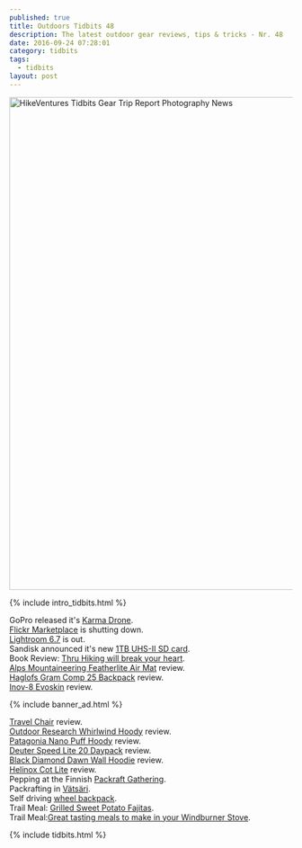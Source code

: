 ```yaml
---
published: true
title: Outdoors Tidbits 48
description: The latest outdoor gear reviews, tips & tricks - Nr. 48
date: 2016-09-24 07:28:01
category: tidbits
tags:
  - tidbits
layout: post
---
```


<a data-flickr-embed="true"  href="https://www.flickr.com/photos/90204224@N07/15328753858/in/photolist-pCTf3y-pozkf1-pF3Zwy-pAZPNu-pD1wwh-pAZQiY-pAZPWW-pCLoYP-pCLp1x-pmxtmC-pmxStC-pD3Anc-pD1xwd-pD3As2-pmyib2-pxKTst-pggNrb-oUdAx3-gMCaYa-gMDbTT-gMCfAh" title="HikeVentures Tidbits Gear Trip Report Photography News"><img src="https://c3.staticflickr.com/4/3932/15328753858_16a537c062_o.jpg" width="1314" height="877" alt="HikeVentures Tidbits Gear Trip Report Photography News"></a><script async src="//embedr.flickr.com/assets/client-code.js" charset="utf-8"></script> 

{% include intro_tidbits.html %}

GoPro released it's [Karma Drone](https://www.bhphotovideo.com/c/product/1283469-REG/gopro_rkwxx_001_karma_core_quadcopter.html/BI/19674/KBID/12320/kw/GOKC/DFF/d10-v2-t1-xGOKC).   
[Flickr Marketplace](http://www.dpreview.com/news/7241326722/flickr-marketplace-image-licensing-program-shuttered) is shutting down.   
[Lightroom 6.7](http://blogs.adobe.com/lightroomjournal/2016/09/lightroom-cc-2015-7-now-available.html) is out.   
Sandisk announced it's new [1TB UHS-II SD card](https://www.sandisk.com/about/media-center/press-releases/2016/western-digital-demonstrates-prototype-of-the-worlds-first-1terabyte-SDXC-card).   
Book Review: [Thru Hiking will break your heart](http://campfirechic.com/2016/09/thru-hiking-will-break-your-heart.html).   
[Alps Mountaineering Featherlite Air Mat](http://www.hikingthetrail.com/2016/09/alps-mountaineering-featherlite-air-mat-review/) review.   
[Haglofs Gram Comp 25 Backpack](http://www.outdoorsfather.com/2016/09/gear-review-haglofs-gram-comp-25-backpack/) review.   
[Inov-8 Evoskin](http://bushcraft.at/review-inov-8-evoskin/) review.   

{% include banner_ad.html %}

[Travel Chair](http://www.missourihowell.com/2016/09/23/gear-review-travelchair/) review.   
[Outdoor Research Whirlwind Hoody](http://www.littlegrunts.com/outdoor-research-whirlwind-hoody-orinsightlab/) review.   
[Patagonia Nano Puff Hoody](https://thebigoutside.com/review-patagonia-nano-puff-hoody/) review.   
[Deuter Speed Lite 20 Daypack](https://thebigoutside.com/gear-review-deuter-speed-lite-20-daypack/) review.   
[Black Diamond Dawn Wall Hoodie](http://www.littlegrunts.com/black-diamond-dawn-wall-hoodie-review/) review.   
[Helinox Cot Lite](http://www.thealpinestart.com/2016/09/review-helinox-cot-lite/) review.   
Pepping at the Finnish [Packraft Gathering](http://leftbound.com/blog/2016/09/21/Peeping-At-The-Packraft-Gathering/).   
Packrafting in [Vätsäri](http://caide.kuvat.fi/blog/47/vatsari%2C+the+king+of+finnish+wilderness+areas).   
Self driving [wheel backpack](https://hiking.org/2016/09/22/self-driving-wheel-backpacks/).   
Trail Meal: [Grilled Sweet Potato Fajitas](http://www.freshoffthegrid.com/grilled-sweet-potato-fajitas/).   
Trail Meal:[Great tasting meals to make in your Windburner Stove](http://s454105314.onlinehome.us/msr_blog/5-great-tasting-meals-to-make-in-your-windburner-stove-system/).   

{% include tidbits.html %}
